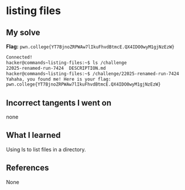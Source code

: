 # listing files

## My solve
**Flag:** `pwn.college{YT7BjnoZRPWAw7lIkuFhvdBtmcE.QX4IDO0wyM1gjNzEzW}`

```bash
Connected!
hacker@commands~listing-files:~$ ls /challenge
22025-renamed-run-7424  DESCRIPTION.md
hacker@commands~listing-files:~$ /challenge/22025-renamed-run-7424
Yahaha, you found me! Here is your flag:
pwn.college{YT7BjnoZRPWAw7lIkuFhvdBtmcE.QX4IDO0wyM1gjNzEzW}
```

## Incorrect tangents I went on
none

## What I learned
Using ls to list files in a directory.

## References 
None
